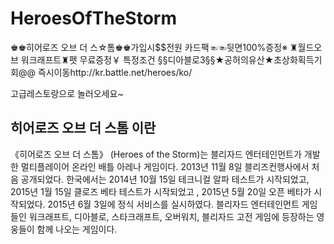 # HeroesOfTheStorm

♚♚히어로즈 오브 더 스☆톰♚♚가입시$$전원 카드팩☜☜뒷면100%증정※ ♜월드오브 워크래프트♜펫 무료증정￥ 특정조건 §§디아블로3§§★공허의유산★초상화획득기회@@ 즉시이동http://kr.battle.net/heroes/ko/

고급레스토랑으로 놀러오세요~

히어로즈 오브 더 스톰 이란
-----------

《히어로즈 오브 더 스톰》 (Heroes of the Storm)는 블리자드 엔터테인먼트가 개발한 멀티플레이어 온라인 배틀 아레나 게임이다. 2013년 11월 8일 블리즈컨행사에서 처음 공개되었다. 한국에서는 2014년 10월 15일 테크니컬 알파 테스트가 시작되었고, 2015년 1월 15일 클로즈 베타 테스트가 시작되었고 , 2015년 5월 20일 오픈 베타가 시작되었다. 2015년 6월 3일에 정식 서비스를 실시하였다. 블리자드 엔터테인먼트 게임들인 워크래프트, 디아블로, 스타크래프트, 오버워치, 블리자드 고전 게임에 등장하는 영웅들이 함께 나오는 게임이다.
